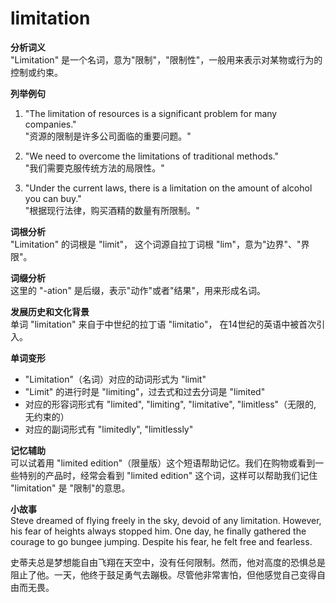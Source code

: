 # limitation

**分析词义**  
"Limitation" 是一个名词，意为"限制"，"限制性"，一般用来表示对某物或行为的控制或约束。

  

**列举例句**

  

1.  "The limitation of resources is a significant problem for many companies."  
    "资源的限制是许多公司面临的重要问题。"
    
      
    
2.  "We need to overcome the limitations of traditional methods."  
    "我们需要克服传统方法的局限性。"
    
      
    
3.  "Under the current laws, there is a limitation on the amount of alcohol you can buy."  
    "根据现行法律，购买酒精的数量有所限制。"
    
      
    

  

**词根分析**  
"Limitation" 的词根是 "limit"， 这个词源自拉丁词根 "lim"，意为"边界"、"界限"。

  

**词缀分析**  
这里的 "-ation" 是后缀，表示"动作"或者"结果"，用来形成名词。

  

**发展历史和文化背景**  
单词 "limitation" 来自于中世纪的拉丁语 "limitatio"， 在14世纪的英语中被首次引入。

  

**单词变形**

  

*   "Limitation"（名词）对应的动词形式为 "limit"
*   "Limit" 的进行时是 "limiting"，过去式和过去分词是 "limited"
*   对应的形容词形式有 "limited", "limiting", "limitative", "limitless"（无限的, 无约束的）
*   对应的副词形式有 "limitedly", "limitlessly"

  

**记忆辅助**  
可以试着用 "limited edition"（限量版）这个短语帮助记忆。我们在购物或看到一些特别的产品时，经常会看到 "limited edition" 这个词，这样可以帮助我们记住 "limitation" 是 "限制"的意思。

  

**小故事**  
Steve dreamed of flying freely in the sky, devoid of any limitation. However, his fear of heights always stopped him. One day, he finally gathered the courage to go bungee jumping. Despite his fear, he felt free and fearless.

  

史蒂夫总是梦想能自由飞翔在天空中，没有任何限制。然而，他对高度的恐惧总是阻止了他。一天，他终于鼓足勇气去蹦极。尽管他非常害怕，但他感觉自己变得自由而无畏。
